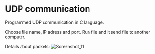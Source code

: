# UDP communication

Programmed UDP communication in C language. 

Choose file name, IP adress and port. Run file and it send file to another computer.

Details about packets:
![Screenshot_11](https://user-images.githubusercontent.com/101328281/159257493-9f87c28c-aac8-45ed-b2ed-0362338b80a0.png)







